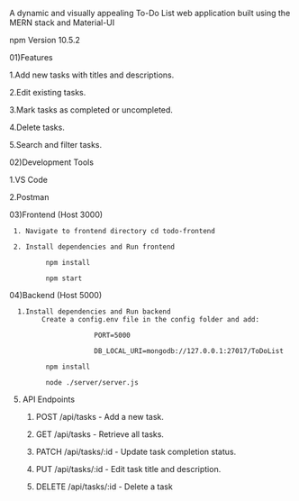 A dynamic and visually appealing To-Do List web application built using the MERN stack and Material-UI

npm Version 10.5.2

01)Features 
  
  1.Add new tasks with titles and descriptions.
 
  2.Edit existing tasks.
  
  3.Mark tasks as completed or uncompleted.
  
  4.Delete tasks.
  
  5.Search and filter tasks.



02)Development Tools 
  
  1.VS Code
  
  2.Postman 


03)Frontend  (Host 3000)
    
     1. Navigate to frontend directory cd todo-frontend
     
     2. Install dependencies and Run frontend
            
             npm install
             
             npm start 

   04)Backend (Host 5000)          
     
      1.Install dependencies and Run backend
            Create a config.env file in the config folder and add:

                         PORT=5000
                         
                         DB_LOCAL_URI=mongodb://127.0.0.1:27017/ToDoList
            
             npm install
            
             node ./server/server.js

  05) API Endpoints 
     
      1. POST /api/tasks - Add a new task.
      
      2. GET /api/tasks - Retrieve all tasks.
      
      3. PATCH /api/tasks/:id - Update task completion status.
      
      4. PUT /api/tasks/:id - Edit task title and description.
      
      5. DELETE /api/tasks/:id - Delete a task
